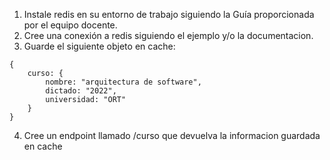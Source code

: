 1. Instale redis en su entorno de trabajo siguiendo la Guía proporcionada por el equipo docente.
2. Cree una conexión a redis siguiendo el ejemplo y/o la documentacion.
3. Guarde el siguiente objeto en cache: 
```
{
    curso: {
        nombre: "arquitectura de software",
        dictado: "2022",
        universidad: "ORT"
    }
}
```

4. Cree un endpoint llamado /curso que devuelva la informacion guardada en cache